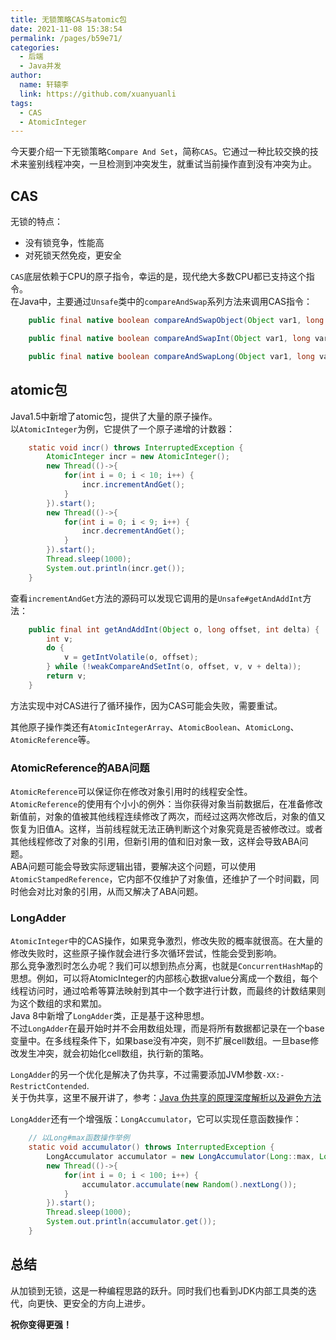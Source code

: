 ```yaml
---
title: 无锁策略CAS与atomic包
date: 2021-11-08 15:38:54
permalink: /pages/b59e71/
categories: 
  - 后端
  - Java并发
author: 
  name: 轩辕李
  link: https://github.com/xuanyuanli
tags: 
  - CAS
  - AtomicInteger
---
```


今天要介绍一下无锁策略`Compare And Set`，简称`CAS`。它通过一种比较交换的技术来鉴别线程冲突，一旦检测到冲突发生，就重试当前操作直到没有冲突为止。  

<!-- more -->

## CAS
无锁的特点：
- 没有锁竞争，性能高
- 对死锁天然免疫，更安全

`CAS`底层依赖于CPU的原子指令，幸运的是，现代绝大多数CPU都已支持这个指令。  
在Java中，主要通过`Unsafe`类中的`compareAndSwap`系列方法来调用CAS指令：
```java
    public final native boolean compareAndSwapObject(Object var1, long var2, Object var4, Object var5);

    public final native boolean compareAndSwapInt(Object var1, long var2, int var4, int var5);

    public final native boolean compareAndSwapLong(Object var1, long var2, long var4, long var6);
```

## atomic包
Java1.5中新增了atomic包，提供了大量的原子操作。  
以`AtomicInteger`为例，它提供了一个原子递增的计数器：
```java
    static void incr() throws InterruptedException {
        AtomicInteger incr = new AtomicInteger();
        new Thread(()->{
            for(int i = 0; i < 10; i++) {
                incr.incrementAndGet();
            }
        }).start();
        new Thread(()->{
            for(int i = 0; i < 9; i++) {
                incr.decrementAndGet();
            }
        }).start();
        Thread.sleep(1000);
        System.out.println(incr.get());
    }
```
查看`incrementAndGet`方法的源码可以发现它调用的是`Unsafe#getAndAddInt`方法：
```java
    public final int getAndAddInt(Object o, long offset, int delta) {
        int v;
        do {
            v = getIntVolatile(o, offset);
        } while (!weakCompareAndSetInt(o, offset, v, v + delta));
        return v;
    }
```
方法实现中对CAS进行了循环操作，因为CAS可能会失败，需要重试。

其他原子操作类还有`AtomicIntegerArray`、`AtomicBoolean`、`AtomicLong`、`AtomicReference`等。  

### AtomicReference的ABA问题
`AtomicReference`可以保证你在修改对象引用时的线程安全性。  
`AtomicReference`的使用有个小小的例外：当你获得对象当前数据后，在准备修改新值前，对象的值被其他线程连续修改了两次，而经过这两次修改后，对象的值又恢复为旧值A。这样，当前线程就无法正确判断这个对象究竟是否被修改过。或者其他线程修改了对象的引用，但新引用的值和旧对象一致，这样会导致ABA问题。  
ABA问题可能会导致实际逻辑出错，要解决这个问题，可以使用`AtomicStampedReference`，它内部不仅维护了对象值，还维护了一个时间戳，同时他会对比对象的引用，从而又解决了ABA问题。  

### LongAdder
`AtomicInteger`中的CAS操作，如果竞争激烈，修改失败的概率就很高。在大量的修改失败时，这些原子操作就会进行多次循环尝试，性能会受到影响。  
那么竞争激烈时怎么办呢？我们可以想到热点分离，也就是`ConcurrentHashMap`的思想。例如，可以将AtomicInteger的内部核心数据value分离成一个数组，每个线程访问时，通过哈希等算法映射到其中一个数字进行计数，而最终的计数结果则为这个数组的求和累加。  
Java 8中新增了`LongAdder`类，正是基于这种思想。  
不过`LongAdder`在最开始时并不会用数组处理，而是将所有数据都记录在一个base变量中。在多线程条件下，如果base没有冲突，则不扩展cell数组。一旦base修改发生冲突，就会初始化cell数组，执行新的策略。  

`LongAdder`的另一个优化是解决了伪共享，不过需要添加JVM参数`-XX:-RestrictContended`.  
关于伪共享，这里不展开讲了，参考：[Java 伪共享的原理深度解析以及避免方法](https://juejin.cn/post/7019475740970188837)  

`LongAdder`还有一个增强版：`LongAccumulator`，它可以实现任意函数操作：
```java
    // 以Long#max函数操作举例
    static void accumulator() throws InterruptedException {
        LongAccumulator accumulator = new LongAccumulator(Long::max, Long.MAX_VALUE);
        new Thread(()->{
            for(int i = 0; i < 100; i++) {
                accumulator.accumulate(new Random().nextLong());
            }
        }).start();
        Thread.sleep(1000);
        System.out.println(accumulator.get());
    }
```

## 总结
从加锁到无锁，这是一种编程思路的跃升。同时我们也看到JDK内部工具类的迭代，向更快、更安全的方向上进步。  

**祝你变得更强！**
